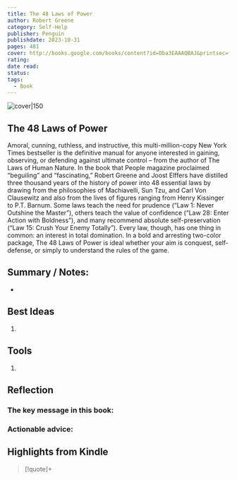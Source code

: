 ```yaml
---
title: The 48 Laws of Power
author: Robert Greene
category: Self-Help
publisher: Penguin
publishdate: 2023-10-31
pages: 481
cover: http://books.google.com/books/content?id=Dba3EAAAQBAJ&printsec=frontcover&img=1&zoom=1&source=gbs_api
rating: 
date read: 
status: 
tags:
  - Book
---
```


![cover|150](http://books.google.com/books/content?id=Dba3EAAAQBAJ&printsec=frontcover&img=1&zoom=1&source=gbs_api.md)

## The 48 Laws of Power
Amoral, cunning, ruthless, and instructive, this multi-million-copy New York Times bestseller is the definitive manual for anyone interested in gaining, observing, or defending against ultimate control – from the author of The Laws of Human Nature. In the book that People magazine proclaimed “beguiling” and “fascinating,” Robert Greene and Joost Elffers have distilled three thousand years of the history of power into 48 essential laws by drawing from the philosophies of Machiavelli, Sun Tzu, and Carl Von Clausewitz and also from the lives of figures ranging from Henry Kissinger to P.T. Barnum. Some laws teach the need for prudence (“Law 1: Never Outshine the Master”), others teach the value of confidence (“Law 28: Enter Action with Boldness”), and many recommend absolute self-preservation (“Law 15: Crush Your Enemy Totally”). Every law, though, has one thing in common: an interest in total domination. In a bold and arresting two-color package, The 48 Laws of Power is ideal whether your aim is conquest, self-defense, or simply to understand the rules of the game.
## Summary / Notes:
- 

## Best Ideas
1. 
## Tools
1. 

## Reflection
### The key message in this book:

### Actionable advice:

## Highlights from Kindle

>[!quote]+ 
>